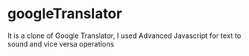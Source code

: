 # googleTranslator

It is a clone of Google Translator, I used Advanced Javascript for text to sound and vice versa operations
